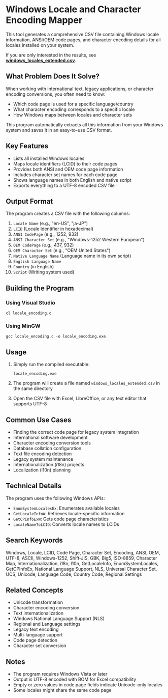 # Windows Locale and Character Encoding Mapper

This tool generates a comprehensive CSV file containing Windows locale information, ANSI/OEM code pages, and character encoding details for all locales installed on your system.

If you are only interested in the results, see [**windows_locales_extended.csv**](./windows_locales_extended.csv).

## What Problem Does It Solve?

When working with international text, legacy applications, or character encoding conversions, you often need to know:
- Which code page is used for a specific language/country
- What character encoding corresponds to a specific locale
- How Windows maps between locales and character sets

This program automatically extracts all this information from your Windows system and saves it in an easy-to-use CSV format.

## Key Features

- Lists all installed Windows locales
- Maps locale identifiers (LCID) to their code pages
- Provides both ANSI and OEM code page information
- Includes character set names for each code page
- Shows language names in both English and native script
- Exports everything to a UTF-8 encoded CSV file

## Output Format

The program creates a CSV file with the following columns:
1. `Locale Name` (e.g., "en-US", "ja-JP")
2. `LCID` (Locale Identifier in hexadecimal)
3. `ANSI CodePage` (e.g., 1252, 932)
4. `ANSI Character Set` (e.g., "Windows-1252 Western European")
5. `OEM CodePage` (e.g., 437, 932)
6. `OEM Character Set` (e.g., "OEM United States")
7. `Native Language Name` (Language name in its own script)
8. `English Language Name`
9. `Country` (in English)
10. `Script` (Writing system used)

## Building the Program

### Using Visual Studio

```batch
cl locale_encoding.c
```

### Using MinGW

```batch
gcc locale_encoding.c -o locale_encoding.exe
```

## Usage

1. Simply run the compiled executable:
   ```batch
   locale_encoding.exe
   ```

2. The program will create a file named `windows_locales_extended.csv` in the same directory

3. Open the CSV file with Excel, LibreOffice, or any text editor that supports UTF-8

## Common Use Cases

- Finding the correct code page for legacy system integration
- International software development
- Character encoding conversion tools
- Database collation configuration
- Text file encoding detection
- Legacy system maintenance
- Internationalization (i18n) projects
- Localization (l10n) planning

## Technical Details

The program uses the following Windows APIs:
- `EnumSystemLocalesEx`: Enumerates available locales
- `GetLocaleInfoW`: Retrieves locale-specific information
- `GetCPInfoExW`: Gets code page characteristics
- `LocaleNameToLCID`: Converts locale names to LCIDs

## Search Keywords

Windows, Locale, LCID, Code Page, Character Set, Encoding, ANSI, OEM, UTF-8, ASCII, Windows-1252, Shift-JIS, GBK, Big5, ISO-8859, Character Map, Internationalization, i18n, l10n, GetLocaleInfo, EnumSystemLocales, GetCPInfoEx, National Language Support, NLS, Universal Character Set, UCS, Unicode, Language Code, Country Code, Regional Settings

## Related Concepts

- Unicode transformation
- Character encoding conversion
- Text internationalization
- Windows National Language Support (NLS)
- Regional and Language settings
- Legacy text encoding
- Multi-language support
- Code page detection
- Character set conversion

## Notes

- The program requires Windows Vista or later
- Output is UTF-8 encoded with BOM for Excel compatibility
- Empty or zero values in code page fields indicate Unicode-only locales
- Some locales might share the same code page
